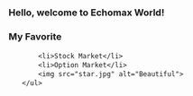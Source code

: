 <!DOCTYPE html>
<html>
    <head>
        <title>Home Page</title>
    </head>
    <body><h3>
        Hello, welcome to Echomax World!    </h3>
    </body>
    <h3>My Favorite</h3>
    <ul>
      
        <li>Stock Market</li>
        <li>Option Market</li>
        <img src="star.jpg" alt="Beautiful">
    </ul>
</html>
